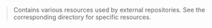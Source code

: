 > Contains various resources used by external repositories. See the corresponding directory for specific resources.

